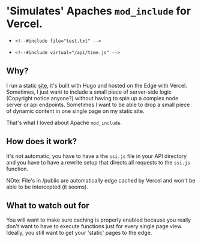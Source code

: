 'Simulates' Apaches `mod_include` for Vercel.
===============================

* `<!--#include file="test.txt" -->`

* `<!--#include virtual="/api/time.js" -->`

Why?
----

I run a static [site](https://paul.kinlan.me/), it's built with Hugo and hosted on the Edge with Vercel. Sometimes, I just
want to include a small piece of server-side logic (Copyright notice anyone?) without having to spin up a complex node server
or api endpoints. Sometimes I want to be able to drop a small piece of dynamic content in one single page on my static site.

That's what I loved about Apache `mod_include`.

How does it work?
-----------------

It's not automatic, you have to have a the `ssi.js` file in your API directory and you have to have a rewrite setup that directs
all requests to the `ssi.js` function.

NOte: File's in /public are automatically edge cached by Vercel and won't be able to be intercepted (it seems).

What to watch out for
---------------------

You will want to make sure caching is properly enabled because you really don't want to have to execute functions just for
every single page view. Ideally, you still want to get your 'static' pages to the edge.

